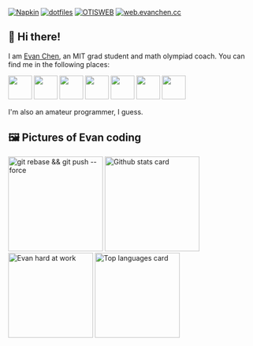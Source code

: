 [![Napkin](https://github-readme-stats.vercel.app/api/pin/?username=vEnhance&repo=napkin&show_owner=true)](https://github.com/vEnhance/napkin)
[![dotfiles](https://github-readme-stats.vercel.app/api/pin/?username=vEnhance&repo=dotfiles&show_owner=true)](https://github.com/vEnhance/dotfiles)
[![OTISWEB](https://github-readme-stats.vercel.app/api/pin/?username=vEnhance&repo=otis-web&show_owner=true)](https://github.com/vEnhance/otis-web)
[![web.evanchen.cc](https://github-readme-stats.vercel.app/api/pin/?username=vEnhance&repo=web.evanchen.cc&show_owner=true)](https://github.com/vEnhance/web.evanchen.cc)

## 👋 Hi there!

I am [Evan Chen](https://web.evanchen.cc/), an MIT grad student and math olympiad coach. You can find me in the following places:

<a href="https://web.evanchen.cc"> <img src="https://web.evanchen.cc/icons/android-chrome-192x192.png" height="48"></a>
<a href="https://web.evanchen.cc/contact.html"> <img src="https://web.evanchen.cc/icons/social-mail.png" height="48"></a>
<a href="https://blog.evanchen.cc"> <img src="https://web.evanchen.cc/icons/social-wordpress.png" height="48"></a>
<a href="https://www.instagram.com/evanchen.cc/"> <img src="https://web.evanchen.cc/icons/social-instagram.png" height="48"></a>
<a href="https://youtube.com/c/vEnhance"> <img src="https://web.evanchen.cc/icons/social-youtube.png" height="48"></a>
<a href="https://twitch.tv/vEnhance"> <img src="https://web.evanchen.cc/icons/social-twitch.png" height="48"></a>
<a href="https://web.evanchen.cc/discord.html"> <img src="https://web.evanchen.cc/icons/social-discord.png" height="48"></a>

I'm also an amateur programmer, I guess.

## 🖼️ Pictures of Evan coding

<img class="6563686f202d6e202234636550757368324d61696e22207c20787864" src="https://user-images.githubusercontent.com/3750940/128589290-f1a52dda-d09f-4f6f-a0e1-479627081681.jpeg" height="192" alt="git rebase && git push --force" /> <img src="https://github-readme-stats.vercel.app/api?username=vEnhance&show_icons=true&count_private=true&theme=buefy&include_all_commits=true" height="192" alt="Github stats card" />
<img class="6563686f202d6e202234636550757368324d61696e22207c20787864          " src="https://user-images.githubusercontent.com/3750940/100553934-25a84a00-325f-11eb-974e-f5b61dcb44b3.png" height="172" alt="Evan hard at work" /> <img src="https://github-readme-stats.vercel.app/api/top-langs/?username=vEnhance&layout=compact&theme=vue&hide=PHP&langs_count=6" height="172" alt="Top languages card" />
